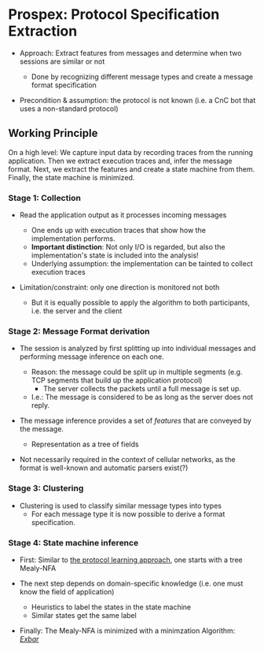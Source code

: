 # Prospex: Protocol Specification Extraction

- Approach: Extract features from messages and determine when two sessions are similar or not
    - Done by recognizing different message types and create a message format specification

- Precondition & assumption: the protocol is not known (i.e. a CnC bot that uses a non-standard protocol) 


## Working Principle

On a high level: We capture input data by recording traces from the running application. 
Then we extract execution traces and, infer the message format.
Next, we extract the features and create a state machine from them.
Finally, the state machine is minimized. 

### Stage 1: Collection

- Read the application output as it processes incoming messages
    - One ends up with execution traces that show how the implementation performs.
    - **Important distinction**: Not only I/O is regarded, but also the implementation's state is included into the analysis!
    - Underlying assumption: the implementation can be tainted to collect execution traces

- Limitation/constraint: only one direction is monitored not both 
     - But it is equally possible to apply the algorithm to both participants, i.e. the server and the client

### Stage 2: Message Format derivation

- The session is analyzed by first splitting up into individual messages and performing message inference on each one.
    - Reason: the message could be split up in multiple segments (e.g. TCP segments that build up the application protocol)
        - The server collects the packets until a full message is set up.
    - I.e.: The message is considered to be as long as the server does not reply.

- The message inference provides a set of *features* that are conveyed by the message.
    - Representation as a tree of fields

- Not necessarily required in the context of cellular networks, as the format is well-known and automatic parsers exist(?)

### Stage 3: Clustering 

- Clustering is used to classify similar message types into types
    - For each message type it is now possible to derive a format specification.

### Stage 4: State machine inference

- First: Similar to [the protocol learning approach](./protocol-learning.md), one starts with a tree Mealy-NFA

- The next step depends on domain-specific knowledge (i.e. one must know the field of application)
    - Heuristics to label the states in the state machine
    - Similar states get the same label

- Finally: The Mealy-NFA is minimized with a minimzation Algorithm: [*Exbar*](./exbar.md)
